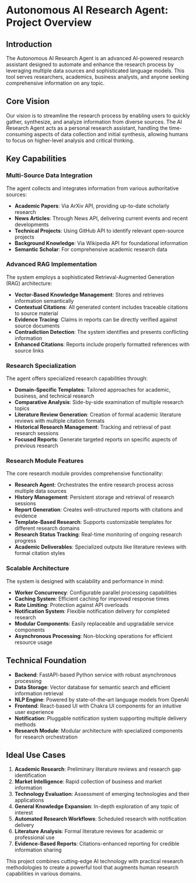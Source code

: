 # Autonomous AI Research Agent: Project Overview

## Introduction

The Autonomous AI Research Agent is an advanced AI-powered research assistant designed to automate and enhance the research process by leveraging multiple data sources and sophisticated language models. This tool serves researchers, academics, business analysts, and anyone seeking comprehensive information on any topic.

## Core Vision

Our vision is to streamline the research process by enabling users to quickly gather, synthesize, and analyze information from diverse sources. The AI Research Agent acts as a personal research assistant, handling the time-consuming aspects of data collection and initial synthesis, allowing humans to focus on higher-level analysis and critical thinking.

## Key Capabilities

### Multi-Source Data Integration

The agent collects and integrates information from various authoritative sources:

- **Academic Papers**: Via ArXiv API, providing up-to-date scholarly research
- **News Articles**: Through News API, delivering current events and recent developments
- **Technical Projects**: Using GitHub API to identify relevant open-source projects
- **Background Knowledge**: Via Wikipedia API for foundational information
- **Semantic Scholar**: For comprehensive academic research data

### Advanced RAG Implementation

The system employs a sophisticated Retrieval-Augmented Generation (RAG) architecture:

- **Vector-Based Knowledge Management**: Stores and retrieves information semantically
- **Contextual Citations**: All generated content includes traceable citations to source material
- **Evidence Tracing**: Claims in reports can be directly verified against source documents
- **Contradiction Detection**: The system identifies and presents conflicting information
- **Enhanced Citations**: Reports include properly formatted references with source links

### Research Specialization

The agent offers specialized research capabilities through:

- **Domain-Specific Templates**: Tailored approaches for academic, business, and technical research
- **Comparative Analysis**: Side-by-side examination of multiple research topics
- **Literature Review Generation**: Creation of formal academic literature reviews with multiple citation formats
- **Historical Research Management**: Tracking and retrieval of past research sessions
- **Focused Reports**: Generate targeted reports on specific aspects of previous research

### Research Module Features

The core research module provides comprehensive functionality:

- **Research Agent**: Orchestrates the entire research process across multiple data sources
- **History Management**: Persistent storage and retrieval of research sessions
- **Report Generation**: Creates well-structured reports with citations and evidence
- **Template-Based Research**: Supports customizable templates for different research domains
- **Research Status Tracking**: Real-time monitoring of ongoing research progress
- **Academic Deliverables**: Specialized outputs like literature reviews with formal citation styles

### Scalable Architecture

The system is designed with scalability and performance in mind:

- **Worker Concurrency**: Configurable parallel processing capabilities
- **Caching System**: Efficient caching for improved response times
- **Rate Limiting**: Protection against API overloads
- **Notification System**: Flexible notification delivery for completed research
- **Modular Components**: Easily replaceable and upgradable service components
- **Asynchronous Processing**: Non-blocking operations for efficient resource usage

## Technical Foundation

- **Backend**: FastAPI-based Python service with robust asynchronous processing
- **Data Storage**: Vector database for semantic search and efficient information retrieval
- **NLP Engine**: Powered by state-of-the-art language models from OpenAI
- **Frontend**: React-based UI with Chakra UI components for an intuitive user experience
- **Notification**: Pluggable notification system supporting multiple delivery methods
- **Research Module**: Modular architecture with specialized components for research orchestration

## Ideal Use Cases

1. **Academic Research**: Preliminary literature reviews and research gap identification
2. **Market Intelligence**: Rapid collection of business and market information
3. **Technology Evaluation**: Assessment of emerging technologies and their applications
4. **General Knowledge Expansion**: In-depth exploration of any topic of interest
5. **Automated Research Workflows**: Scheduled research with notification delivery
6. **Literature Analysis**: Formal literature reviews for academic or professional use
7. **Evidence-Based Reports**: Citations-enhanced reporting for credible information sharing

This project combines cutting-edge AI technology with practical research methodologies to create a powerful tool that augments human research capabilities in various domains.
